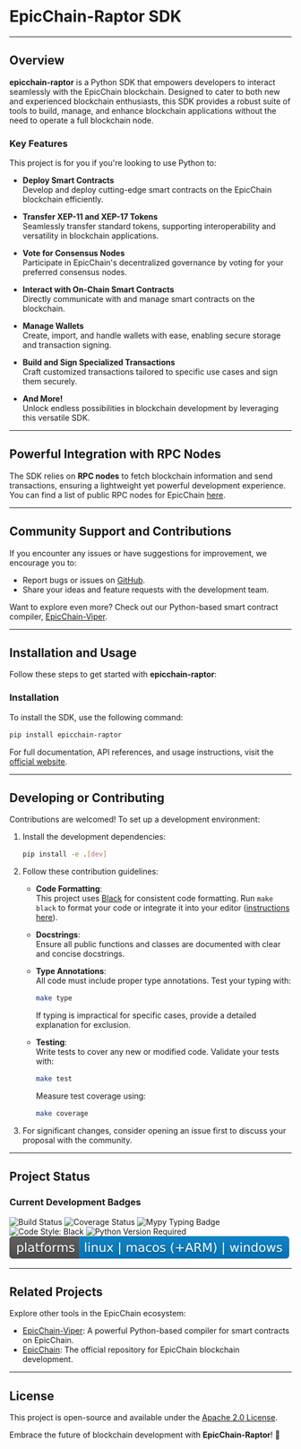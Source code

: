 # EpicChain-Raptor SDK  

---

## Overview

**epicchain-raptor** is a Python SDK that empowers developers to interact seamlessly with the EpicChain blockchain. Designed to cater to both new and experienced blockchain enthusiasts, this SDK provides a robust suite of tools to build, manage, and enhance blockchain applications without the need to operate a full blockchain node.  

### Key Features  

This project is for you if you're looking to use Python to:

- **Deploy Smart Contracts**  
  Develop and deploy cutting-edge smart contracts on the EpicChain blockchain efficiently.  

- **Transfer XEP-11 and XEP-17 Tokens**  
  Seamlessly transfer standard tokens, supporting interoperability and versatility in blockchain applications.  

- **Vote for Consensus Nodes**  
  Participate in EpicChain's decentralized governance by voting for your preferred consensus nodes.  

- **Interact with On-Chain Smart Contracts**  
  Directly communicate with and manage smart contracts on the blockchain.  

- **Manage Wallets**  
  Create, import, and handle wallets with ease, enabling secure storage and transaction signing.  

- **Build and Sign Specialized Transactions**  
  Craft customized transactions tailored to specific use cases and sign them securely.  

- **And More!**  
  Unlock endless possibilities in blockchain development by leveraging this versatile SDK.  

---

## Powerful Integration with RPC Nodes  

The SDK relies on **RPC nodes** to fetch blockchain information and send transactions, ensuring a lightweight yet powerful development experience. You can find a list of public RPC nodes for EpicChain [here](https://epic-chain.org/).  

---

## Community Support and Contributions  

If you encounter any issues or have suggestions for improvement, we encourage you to:  

- Report bugs or issues on [GitHub](https://github.com/epicchainlabs/epicchain-raptor/issues).  
- Share your ideas and feature requests with the development team.  

Want to explore even more? Check out our Python-based smart contract compiler, [EpicChain-Viper](https://github.com/epicchainlabs/epicchain-viper).  

---

## Installation and Usage  

Follow these steps to get started with **epicchain-raptor**:  

### Installation  

To install the SDK, use the following command:  

```bash  
pip install epicchain-raptor  
```  

For full documentation, API references, and usage instructions, visit the [official website](https://epic-chain.org/).  

---

## Developing or Contributing  

Contributions are welcomed! To set up a development environment:  

1. Install the development dependencies:  
   ```bash  
   pip install -e .[dev]  
   ```  

2. Follow these contribution guidelines:  

   - **Code Formatting**:  
     This project uses [Black](https://github.com/psf/black) for consistent code formatting. Run `make black` to format your code or integrate it into your editor ([instructions here](https://black.readthedocs.io/en/stable/integrations/editors.html)).  

   - **Docstrings**:  
     Ensure all public functions and classes are documented with clear and concise docstrings.  

   - **Type Annotations**:  
     All code must include proper type annotations. Test your typing with:  
     ```bash  
     make type  
     ```  
     If typing is impractical for specific cases, provide a detailed explanation for exclusion.  

   - **Testing**:  
     Write tests to cover any new or modified code. Validate your tests with:  
     ```bash  
     make test  
     ```  
     Measure test coverage using:  
     ```bash  
     make coverage  
     ```  

3. For significant changes, consider opening an issue first to discuss your proposal with the community.  

---

## Project Status  

### Current Development Badges  

<p align="left">  
  <img src="https://img.shields.io/github/actions/workflow/status/epicchainlabs/epicchain-raptor/validate-pr-commit.yml?branch=master" alt="Build Status">  
  <img src="https://coveralls.io/repos/github/epicchainlabs/epicchain-raptor/badge.svg?branch=master" alt="Coverage Status">  
  <img src="http://www.mypy-lang.org/static/mypy_badge.svg" alt="Mypy Typing Badge">  
  <img src="https://img.shields.io/badge/code%20style-black-000000.svg" alt="Code Style: Black">  
  <img src="https://img.shields.io/python/required-version-toml?tomlFilePath=https://raw.githubusercontent.com/epicchainlabs/epicchain-raptor/master/pyproject.toml" alt="Python Version Required">  
  <img src=".github/resources/images/platformbadge.svg" alt="Platform Badge">  
</p>  

---

## Related Projects  

Explore other tools in the EpicChain ecosystem:  

- [EpicChain-Viper](https://github.com/epicchainlabs/epicchain-viper): A powerful Python-based compiler for smart contracts on EpicChain.  
- [EpicChain](https://github.com/epicchainlabs/epicchain): The official repository for EpicChain blockchain development.  

---

## License  

This project is open-source and available under the [Apache 2.0 License](https://github.com/epicchainlabs/epicchain-raptor/blob/master/LICENSE).  

Embrace the future of blockchain development with **EpicChain-Raptor**! 🚀
